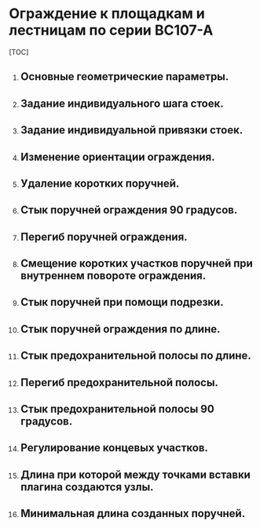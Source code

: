 # Ограждение к площадкам и лестницам по серии ВС107-А

[TOC]

1. ## Основные геометрические параметры.

2. ## Задание индивидуального шага стоек.

3. ## Задание индивидуальной привязки стоек.

4. ## Изменение ориентации ограждения.

5. ## Удаление коротких поручней.

6. ## Стык поручней ограждения 90 градусов.

7. ## Перегиб поручней ограждения.

8. ## Смещение коротких участков поручней при внутреннем повороте ограждения.

9. ## Стык поручней при помощи подрезки.

10. ## Стык поручней ограждения по длине.

11. ## Стык предохранительной полосы по длине.

12. ## Перегиб предохранительной полосы.

13. ## Стык предохранительной полосы 90 градусов.

14. ## Регулирование концевых участков.

15. ## Длина при которой между точками вставки плагина создаются узлы.

16. ## Минимальная длина созданных поручней.